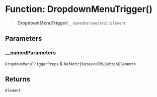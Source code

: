 # Function: DropdownMenuTrigger()

> **DropdownMenuTrigger**(`__namedParameters`): `Element`

## Parameters

### \_\_namedParameters

`DropdownMenuTriggerProps` & `RefAttributes`\<`HTMLButtonElement`\>

## Returns

`Element`
